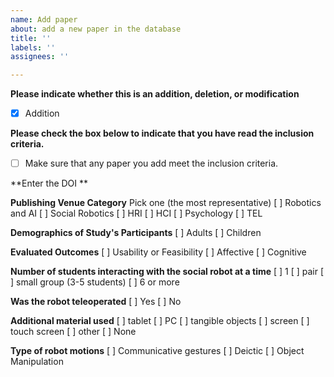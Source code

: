 ```yaml
---
name: Add paper
about: add a new paper in the database
title: ''
labels: ''
assignees: ''

---
```


**Please indicate whether this is an addition, deletion, or modification**
- [x] Addition

**Please check the box below to indicate that you have read the inclusion criteria.**
- [ ] Make sure that any paper you add meet the inclusion
criteria. 

**Enter the DOI **


**Publishing Venue Category** 
Pick one (the most representative)
[ ] Robotics and AI
[ ] Social Robotics
[ ] HRI 
[ ] HCI
[ ] Psychology
[ ] TEL

**Demographics of Study's Participants** 
[ ] Adults
[ ] Children


**Evaluated Outcomes** 
[ ] Usability or Feasibility
[ ] Affective
[ ] Cognitive


**Number of students interacting with the social robot at a time** 
[ ] 1
[ ] pair
[ ] small group (3-5 students)
[ ] 6 or more

**Was the robot teleoperated** 
[ ] Yes
[ ] No

**Additional material used** 
[ ] tablet
[ ] PC
[ ] tangible objects
[ ] screen
[ ] touch screen
[ ] other
[ ] None

**Type of robot motions** 
[ ] Communicative gestures
[ ] Deictic
[ ] Object Manipulation
